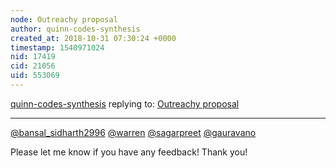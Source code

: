 ```yaml
---
node: Outreachy proposal
author: quinn-codes-synthesis
created_at: 2018-10-31 07:30:24 +0000
timestamp: 1540971024
nid: 17419
cid: 21056
uid: 553069
---
```




[quinn-codes-synthesis](../profile/quinn-codes-synthesis) replying to: [Outreachy proposal](../notes/quinn-codes-synthesis/10-29-2018/outreachy-proposal)

----
[@bansal_sidharth2996](/profile/bansal_sidharth2996) [@warren](/profile/warren) [@sagarpreet](/profile/sagarpreet) [@gauravano](/profile/gauravano)

Please let me know if you have any feedback! Thank you!
